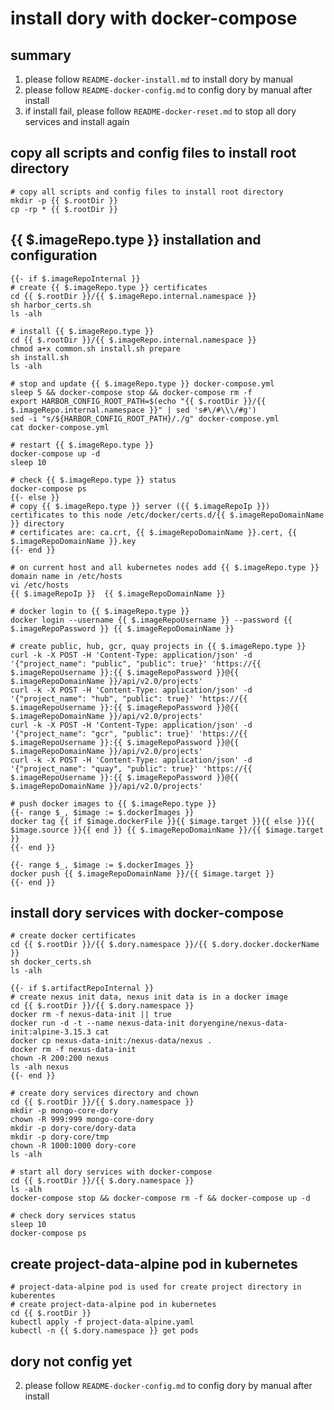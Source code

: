 # install dory with docker-compose

## summary

1. please follow `README-docker-install.md` to install dory by manual
2. please follow `README-docker-config.md` to config dory by manual after install
3. if install fail, please follow `README-docker-reset.md` to stop all dory services and install again

## copy all scripts and config files to install root directory

```shell script
# copy all scripts and config files to install root directory
mkdir -p {{ $.rootDir }}
cp -rp * {{ $.rootDir }}
```

## {{ $.imageRepo.type }} installation and configuration

```shell script
{{- if $.imageRepoInternal }}
# create {{ $.imageRepo.type }} certificates
cd {{ $.rootDir }}/{{ $.imageRepo.internal.namespace }}
sh harbor_certs.sh
ls -alh

# install {{ $.imageRepo.type }}
cd {{ $.rootDir }}/{{ $.imageRepo.internal.namespace }}
chmod a+x common.sh install.sh prepare
sh install.sh
ls -alh

# stop and update {{ $.imageRepo.type }} docker-compose.yml
sleep 5 && docker-compose stop && docker-compose rm -f
export HARBOR_CONFIG_ROOT_PATH=$(echo "{{ $.rootDir }}/{{ $.imageRepo.internal.namespace }}" | sed 's#\/#\\\/#g')
sed -i "s/${HARBOR_CONFIG_ROOT_PATH}/./g" docker-compose.yml
cat docker-compose.yml

# restart {{ $.imageRepo.type }}
docker-compose up -d
sleep 10

# check {{ $.imageRepo.type }} status
docker-compose ps
{{- else }}
# copy {{ $.imageRepo.type }} server ({{ $.imageRepoIp }}) certificates to this node /etc/docker/certs.d/{{ $.imageRepoDomainName }} directory
# certificates are: ca.crt, {{ $.imageRepoDomainName }}.cert, {{ $.imageRepoDomainName }}.key
{{- end }}

# on current host and all kubernetes nodes add {{ $.imageRepo.type }} domain name in /etc/hosts
vi /etc/hosts
{{ $.imageRepoIp }}  {{ $.imageRepoDomainName }}

# docker login to {{ $.imageRepo.type }}
docker login --username {{ $.imageRepoUsername }} --password {{ $.imageRepoPassword }} {{ $.imageRepoDomainName }}

# create public, hub, gcr, quay projects in {{ $.imageRepo.type }}
curl -k -X POST -H 'Content-Type: application/json' -d '{"project_name": "public", "public": true}' 'https://{{ $.imageRepoUsername }}:{{ $.imageRepoPassword }}@{{ $.imageRepoDomainName }}/api/v2.0/projects'
curl -k -X POST -H 'Content-Type: application/json' -d '{"project_name": "hub", "public": true}' 'https://{{ $.imageRepoUsername }}:{{ $.imageRepoPassword }}@{{ $.imageRepoDomainName }}/api/v2.0/projects'
curl -k -X POST -H 'Content-Type: application/json' -d '{"project_name": "gcr", "public": true}' 'https://{{ $.imageRepoUsername }}:{{ $.imageRepoPassword }}@{{ $.imageRepoDomainName }}/api/v2.0/projects'
curl -k -X POST -H 'Content-Type: application/json' -d '{"project_name": "quay", "public": true}' 'https://{{ $.imageRepoUsername }}:{{ $.imageRepoPassword }}@{{ $.imageRepoDomainName }}/api/v2.0/projects'

# push docker images to {{ $.imageRepo.type }}
{{- range $_, $image := $.dockerImages }}
docker tag {{ if $image.dockerFile }}{{ $image.target }}{{ else }}{{ $image.source }}{{ end }} {{ $.imageRepoDomainName }}/{{ $image.target }}
{{- end }}

{{- range $_, $image := $.dockerImages }}
docker push {{ $.imageRepoDomainName }}/{{ $image.target }}
{{- end }}
```

## install dory services with docker-compose

```shell script
# create docker certificates
cd {{ $.rootDir }}/{{ $.dory.namespace }}/{{ $.dory.docker.dockerName }}
sh docker_certs.sh
ls -alh

{{- if $.artifactRepoInternal }}
# create nexus init data, nexus init data is in a docker image
cd {{ $.rootDir }}/{{ $.dory.namespace }}
docker rm -f nexus-data-init || true
docker run -d -t --name nexus-data-init doryengine/nexus-data-init:alpine-3.15.3 cat
docker cp nexus-data-init:/nexus-data/nexus .
docker rm -f nexus-data-init
chown -R 200:200 nexus
ls -alh nexus
{{- end }}

# create dory services directory and chown
cd {{ $.rootDir }}/{{ $.dory.namespace }}
mkdir -p mongo-core-dory
chown -R 999:999 mongo-core-dory
mkdir -p dory-core/dory-data
mkdir -p dory-core/tmp
chown -R 1000:1000 dory-core
ls -alh

# start all dory services with docker-compose
cd {{ $.rootDir }}/{{ $.dory.namespace }}
ls -alh
docker-compose stop && docker-compose rm -f && docker-compose up -d

# check dory services status
sleep 10
docker-compose ps
```

## create project-data-alpine pod in kubernetes

```shell script
# project-data-alpine pod is used for create project directory in kuberentes
# create project-data-alpine pod in kubernetes
cd {{ $.rootDir }}
kubectl apply -f project-data-alpine.yaml
kubectl -n {{ $.dory.namespace }} get pods
```

## dory not config yet

2. please follow `README-docker-config.md` to config dory by manual after install
